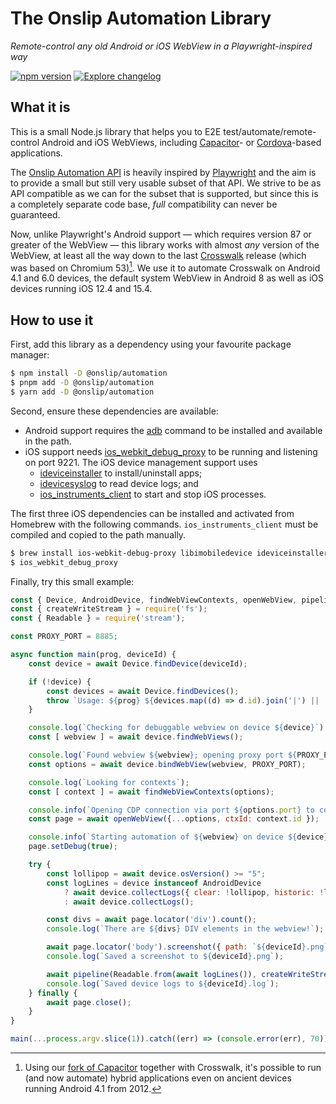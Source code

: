 # The Onslip Automation Library

*Remote-control any old Android or iOS WebView in a Playwright-inspired way*

[![npm version](https://badge.fury.io/js/%40onslip%2Fautomation.svg)](https://badge.fury.io/js/%40onslip%2Fautomation)
[![Explore changelog](https://img.shields.io/badge/changelog-explore-brightgreen)](https://changelogs.xyz/@onslip/automation)

## What it is

This is a small Node.js library that helps you to E2E test/automate/remote-control Android and iOS WebViews, including
[Capacitor]- or [Cordova]-based applications.

The [Onslip Automation API](docs/README.md) is heavily inspired by [Playwright] and the aim is to provide a small but
still very usable subset of that API. We strive to be as API compatible as we can for the subset that is supported, but
since this is a completely separate code base, *full* compatibility can never be guaranteed.

Now, unlike Playwright's Android support — which requires version 87 or greater of the WebView — this library works with
almost *any* version of the WebView, at least all the way down to the last [Crosswalk] release (which was based on
Chromium 53)[^1]. We use it to automate Crosswalk on Android 4.1 and 6.0 devices, the default system WebView in Android
8 as well as iOS devices running iOS 12.4 and 15.4.

## How to use it

First, add this library as a dependency using your favourite package manager:

```sh
$ npm install -D @onslip/automation
$ pnpm add -D @onslip/automation
$ yarn add -D @onslip/automation
```

Second, ensure these dependencies are available:

* Android support requires the [adb] command to be installed and available in the path.
* iOS support needs [ios_webkit_debug_proxy] to be running and listening on port 9221. The iOS device management support
  uses
  * [ideviceinstaller] to install/uninstall apps;
  * [idevicesyslog] to read device logs; and
  * [ios_instruments_client] to start and stop iOS processes.

The first three iOS dependencies can be installed and activated from Homebrew with the following commands.
`ios_instruments_client` must be compiled and copied to the path manually.

```sh
$ brew install ios-webkit-debug-proxy libimobiledevice ideviceinstaller
$ ios_webkit_debug_proxy
```

Finally, try this small example:

```js
const { Device, AndroidDevice, findWebViewContexts, openWebView, pipeline } = require('@onslip/automation');
const { createWriteStream } = require('fs');
const { Readable } = require('stream');

const PROXY_PORT = 8885;

async function main(prog, deviceId) {
    const device = await Device.findDevice(deviceId);

    if (!device) {
        const devices = await Device.findDevices();
        throw `Usage: ${prog} ${devices.map((d) => d.id).join('|') || '<device>'}`;
    }

    console.log(`Checking for debuggable webview on device ${device}`);
    const [ webview ] = await device.findWebViews();

    console.log(`Found webview ${webview}; opening proxy port ${PROXY_PORT}`);
    const options = await device.bindWebView(webview, PROXY_PORT);

    console.log(`Looking for contexts`);
    const [ context ] = await findWebViewContexts(options);

    console.info(`Opening CDP connection via port ${options.port} to context ${context.id} <${context.url}>`);
    const page = await openWebView({...options, ctxId: context.id });

    console.info(`Starting automation of ${webview} on device ${device}`);
    page.setDebug(true);

    try {
        const lollipop = await device.osVersion() >= "5";
        const logLines = device instanceof AndroidDevice
            ? await device.collectLogs({ clear: !lollipop, historic: !lollipop, filterspecs: ['*:D'] })
            : await device.collectLogs();

        const divs = await page.locator('div').count();
        console.log(`There are ${divs} DIV elements in the webview!`);

        await page.locator('body').screenshot({ path: `${deviceId}.png` });
        console.log(`Saved a screenshot to ${deviceId}.png`);

        await pipeline(Readable.from(await logLines()), createWriteStream(`${deviceId}.log`));
        console.log(`Saved device logs to ${deviceId}.log`);
    } finally {
        await page.close();
    }
}

main(...process.argv.slice(1)).catch((err) => (console.error(err), 70)).then(process.exit);
```

[Capacitor]:  https://capacitorjs.com/
[Cordova]:    https://cordova.apache.org/
[Crosswalk]:  https://github.com/crosswalk-project
[Playwright]: https://playwright.dev/

[adb]:                    https://developer.android.com/studio/command-line/adb
[ios_webkit_debug_proxy]: https://github.com/google/ios-webkit-debug-proxy
[ideviceinstaller]:       https://github.com/libimobiledevice/ideviceinstaller
[idevicesyslog]:          https://github.com/libimobiledevice/libimobiledevice
[ios_instruments_client]: https://github.com/troybowman/ios_instruments_client

[^1]: Using our [fork of Capacitor](https://github.com/Onslip/capacitor-android-v16) together with Crosswalk, it's
      possible to run (and now automate) hybrid applications even on ancient devices running Android 4.1 from 2012.
